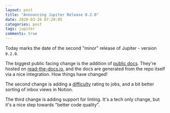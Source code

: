 ```yaml
---
layout: post
title: "Announcing Jupiter Release 0.2.0"
date: 2020-03-26 07:20:05
categories: post
tags: jupiter
comments: true
---
```

Today marks the date of the second "minor" release of Jupiter - version `0.2.0`.

The biggest public facing change is the addition of [public docs](https://jupiter-goals.readthedocs.io). They're hosted on [read-the-docs.io](https://readthedocs.org/), and the docs are generated from the repo itself via a nice integration. How things have changed!

The second change is adding a [difficulty](https://jupiter-goals.readthedocs.io/en/stable/concepts/#tasks) rating to jobs, and a bit better sorting of inbox views in Notion.

The third change is adding support for linting. It's a tech only change, but it's a nice step towards "better code quality".
